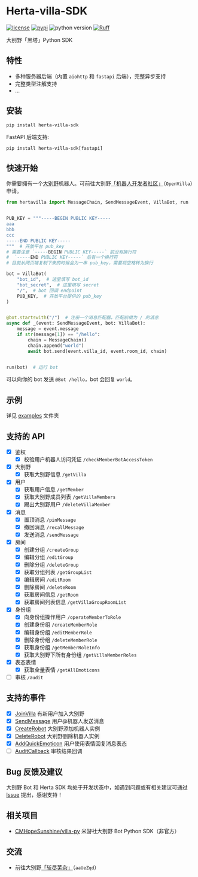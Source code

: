 # Herta-villa-SDK

[![license](https://img.shields.io/github/license/Herta-villa/Herta-villa-SDK)](https://github.com/Herta-villa/Herta-villa-SDK/blob/master/LICENSE)
[![pypi](https://img.shields.io/pypi/v/herta-villa-sdk)](https://pypi.python.org/pypi/herta-villa-sdk)
![python version](https://img.shields.io/badge/Python-3.8+-green)
[![Ruff](https://img.shields.io/endpoint?url=https://raw.githubusercontent.com/charliermarsh/ruff/main/assets/badge/v2.json)](https://github.com/astral-sh/ruff)

大别野「黑塔」Python SDK

## 特性

- 多种服务器后端（内置 `aiohttp` 和 `fastapi` 后端），完整异步支持
- 完整类型注解支持
- ...

## 安装

```shell
pip install herta-villa-sdk
```

FastAPI 后端支持:

```shell
pip install herta-villa-sdk[fastapi]
```

## 快速开始

你需要拥有一个[大别野](https://dby.miyoushe.com/chat)机器人。可前往大别野[「机器人开发者社区」](https://dby.miyoushe.com/chat/463/20020)（`OpenVilla`）申请。

```python
from hertavilla import MessageChain, SendMessageEvent, VillaBot, run


PUB_KEY = """-----BEGIN PUBLIC KEY-----
aaa
bbb
ccc
-----END PUBLIC KEY-----
"""  # 开放平台 pub_key
# 需要注意 `-----BEGIN PUBLIC KEY-----` 前没有换行符
#  `-----END PUBLIC KEY-----` 后有一个换行符
# 目前从网页端复制下来的时候会为一串 pub_key，需要将空格转为换行

bot = VillaBot(
    "bot_id",  # 这里填写 bot_id
    "bot_secret",  # 这里填写 secret
    "/",  # bot 回调 endpoint
    PUB_KEY,  # 开放平台提供的 pub_key
)


@bot.startswith("/")  # 注册一个消息匹配器，匹配前缀为 / 的消息
async def _(event: SendMessageEvent, bot: VillaBot):
    message = event.message
    if str(message[1]) == "/hello":
        chain = MessageChain()
        chain.append("world")
        await bot.send(event.villa_id, event.room_id, chain)


run(bot)  # 运行 bot
```

可以向你的 bot 发送 `@Bot /hello`，bot 会回复 `world`。

## 示例

详见 [examples](./examples/) 文件夹

## 支持的 API

- [x] 鉴权
  - [x] 校验用户机器人访问凭证 `/checkMemberBotAccessToken`
- [x] 大别野
  - [x] 获取大别野信息 `/getVilla`
- [x] 用户
  - [x] 获取用户信息 `/getMember`
  - [x] 获取大别野成员列表 `/getVillaMembers`
  - [x] 踢出大别野用户 `/deleteVillaMember`
- [x] 消息
  - [x] 置顶消息 `/pinMessage`
  - [x] 撤回消息 `/recallMessage`
  - [x] 发送消息 `/sendMessage`
- [x] 房间
  - [x] 创建分组 `/createGroup`
  - [x] 编辑分组 `/editGroup`
  - [x] 删除分组 `/deleteGroup`
  - [x] 获取分组列表 `/getGroupList`
  - [x] 编辑房间 `/editRoom`
  - [x] 删除房间 `/deleteRoom`
  - [x] 获取房间信息 `/getRoom`
  - [x] 获取房间列表信息 `/getVillaGroupRoomList`
- [x] 身份组
  - [x] 向身份组操作用户 `/operateMemberToRole`
  - [x] 创建身份组 `/createMemberRole`
  - [x] 编辑身份组 `/editMemberRole`
  - [x] 删除身份组 `/deleteMemberRole`
  - [x] 获取身份组 `/getMemberRoleInfo`
  - [x] 获取大别野下所有身份组 `/getVillaMemberRoles`
- [x] 表态表情
  - [x] 获取全量表情 `/getAllEmoticons`
- [ ] 审核 `/audit`

## 支持的事件

- [x] [JoinVilla](https://webstatic.mihoyo.com/vila/bot/doc/callback.html###JoinVilla) 有新用户加入大别野
- [x] [SendMessage](https://webstatic.mihoyo.com/vila/bot/doc/callback.html###SendMessage) 用户@机器人发送消息
- [x] [CreateRobot](https://webstatic.mihoyo.com/vila/bot/doc/callback.html###CreateRobot) 大别野添加机器人实例
- [x] [DeleteRobot](https://webstatic.mihoyo.com/vila/bot/doc/callback.html###DeleteRobot) 大别野删除机器人实例
- [x] [AddQuickEmoticon](https://webstatic.mihoyo.com/vila/bot/doc/callback.html#AddQuickEmoticon) 用户使用表情回复消息表态
- [ ] [AuditCallback](https://webstatic.mihoyo.com/vila/bot/doc/callback.html#AuditCallback) 审核结果回调

## Bug 反馈及建议

大别野 Bot 和 Herta SDK 均处于开发状态中，如遇到问题或有相关建议可通过 [Issue](https://github.com/Herta-villa/Herta-villa-SDK/issues/new) 提出，感谢支持！

## 相关项目

- [CMHopeSunshine/villa-py](https://github.com/CMHopeSunshine/villa-py) 米游社大别野 Bot Python SDK（非官方）

## 交流

- 前往大别野[「斩尽芜杂」](https://dby.miyoushe.com/chat/1785/25317)（`aaUeZqd`）

